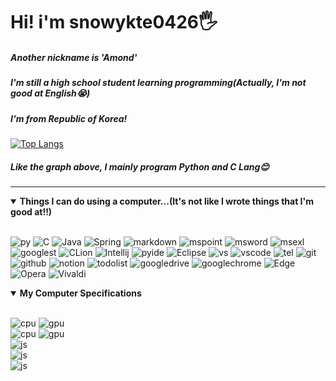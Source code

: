 # Hi! i'm snowykte0426🖐️  
#####  Another nickname is 'Amond'  
#####  I'm still a high school student learning programming(Actually, I'm not good at English😭)
#####  I'm from Republic of Korea!
[![Top Langs](https://github-readme-stats.vercel.app/api/top-langs/?username=snowykte0426)](https://github.com/anuraghazra/github-readme-stats)  
#####  Like the graph above, I mainly program Python and C Lang😊

---
<details open>
<summary><b>Things I can do using a computer...(It's not like I wrote things that I'm good at!!)</b></summary>
  <br>

![py](https://img.shields.io/badge/Python-3776AB?style=for-the-badge&logo=python&logoColor=white)
![C](https://img.shields.io/badge/C-00599C?style=for-the-badge&logo=c&logoColor=white)
![Java](https://img.shields.io/badge/Java-ED8B00?style=for-the-badge&logo=openjdk&logoColor=white)
![Spring](https://img.shields.io/badge/Spring-6DB33F?style=for-the-badge&logo=spring&logoColor=white)
![markdown](https://img.shields.io/badge/Markdown-000000?style=for-the-badge&logo=markdown&logoColor=white)
![mspoint](https://img.shields.io/badge/Microsoft_PowerPoint-B7472A?style=for-the-badge&logo=microsoft-powerpoint&logoColor=white)
![msword](https://img.shields.io/badge/Microsoft_Word-2B579A?style=for-the-badge&logo=microsoft-word&logoColor=white)
![msexl](https://img.shields.io/badge/Microsoft_Excel-217346?style=for-the-badge&logo=microsoft-excel&logoColor=white)
![googlest](https://img.shields.io/badge/Google%20Sheets-34A853?style=for-the-badge&logo=google-sheets&logoColor=white)
![CLion](https://img.shields.io/badge/CLion-000000?style=for-the-badge&logo=clion&logoColor=white)
![Intellij](https://img.shields.io/badge/IntelliJ_IDEA-000000.svg?style=for-the-badge&logo=intellij-idea&logoColor=white)
![pyide](https://img.shields.io/badge/PyCharm-000000.svg?&style=for-the-badge&logo=PyCharm&logoColor=white)
![Eclipse](https://img.shields.io/badge/Eclipse-2C2255?style=for-the-badge&logo=eclipse&logoColor=white)
![vs](https://img.shields.io/badge/Visual_Studio-5C2D91?style=for-the-badge&logo=visual%20studio&logoColor=white)
![vscode](https://img.shields.io/badge/Visual_Studio_Code-0078D4?style=for-the-badge&logo=visual%20studio%20code&logoColor=white)
![tel](https://img.shields.io/badge/windows%20terminal-4D4D4D?style=for-the-badge&logo=windows%20terminal&logoColor=white)
![git](https://img.shields.io/badge/GIT-E44C30?style=for-the-badge&logo=git&logoColor=white)
![github](https://img.shields.io/badge/GitHub-100000?style=for-the-badge&logo=github&logoColor=white)
![notion](https://img.shields.io/badge/Notion-000000?style=for-the-badge&logo=notion&logoColor=white)
![todolist](https://img.shields.io/badge/Todoist-E44332?style=for-the-badge&logo=todoist&logoColor=white)
![googledrive](https://img.shields.io/badge/Google_Cloud-4285F4?style=for-the-badge&logo=google-cloud&logoColor=white)
![googlechrome](https://img.shields.io/badge/Google_chrome-4285F4?style=for-the-badge&logo=Google-chrome&logoColor=white)
![Edge](https://img.shields.io/badge/Microsoft_Edge-0078D7?style=for-the-badge&logo=Microsoft-edge&logoColor=white)
![Opera](https://img.shields.io/badge/Opera-FF1B2D?style=for-the-badge&logo=Opera&logoColor=white)
![Vivaldi](https://img.shields.io/badge/Vivaldi-EF3939?style=for-the-badge&logo=Vivaldi&logoColor=white)
</datails>   
<details open>
<summary><b>My Computer Specifications</b></summary>
  <br>

  ![cpu](https://img.shields.io/badge/AMD-Ryzen_5_3600-ED1C24?style=for-the-badge&logo=amd&logoColor=white)
  ![gpu](https://img.shields.io/badge/NVIDIA-RTX2060-76B900?style=for-the-badge&logo=nvidia&logoColor=white)<br>
  ![cpu](https://img.shields.io/badge/AMD-Ryzen_7_7800X3D-ED1C24?style=for-the-badge&logo=amd&logoColor=white)
  ![gpu](https://img.shields.io/badge/NVIDIA-RTX4080_SUPER-76B900?style=for-the-badge&logo=nvidia&logoColor=white)  
  ![js](https://img.shields.io/badge/Windows-SAMSUNG_Galaxybook_2_SE-0078D6?style=for-the-badge&logo=windows&logoColor=white)<br>
  ![js](https://img.shields.io/badge/Windows-SAMSUNG_Galaxybook_2_Pro-0078D6?style=for-the-badge&logo=windows&logoColor=white)<br>
  ![js](https://img.shields.io/badge/Windows-HP_14s_dq5071TU-0078D6?style=for-the-badge&logo=windows&logoColor=white)  


</datails>  

